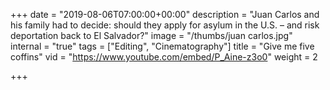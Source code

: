 +++
date = "2019-08-06T07:00:00+00:00"
description = "Juan Carlos and his family had to decide: should they apply for asylum in the U.S. – and risk deportation back to El Salvador?"
image = "/thumbs/juan carlos.jpg"
internal = "true"
tags = ["Editing", "Cinematography"]
title = "Give me five coffins"
vid = "https://www.youtube.com/embed/P_Aine-z3o0"
weight = 2

+++
